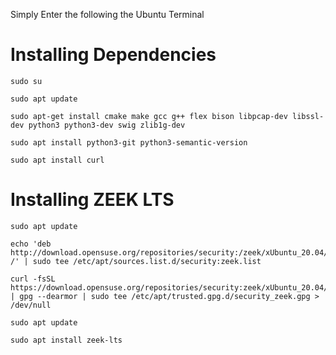 Simply Enter the following the Ubuntu Terminal
# Installing Dependencies
```
sudo su
```
```
sudo apt update
```
```
sudo apt-get install cmake make gcc g++ flex bison libpcap-dev libssl-dev python3 python3-dev swig zlib1g-dev
```
```
sudo apt install python3-git python3-semantic-version
```
```
sudo apt install curl
```
# Installing ZEEK LTS
```
sudo apt update
```
```
echo 'deb http://download.opensuse.org/repositories/security:/zeek/xUbuntu_20.04/ /' | sudo tee /etc/apt/sources.list.d/security:zeek.list
```
```
curl -fsSL https://download.opensuse.org/repositories/security:zeek/xUbuntu_20.04/Release.key | gpg --dearmor | sudo tee /etc/apt/trusted.gpg.d/security_zeek.gpg > /dev/null
```
```
sudo apt update
```
```
sudo apt install zeek-lts
```
